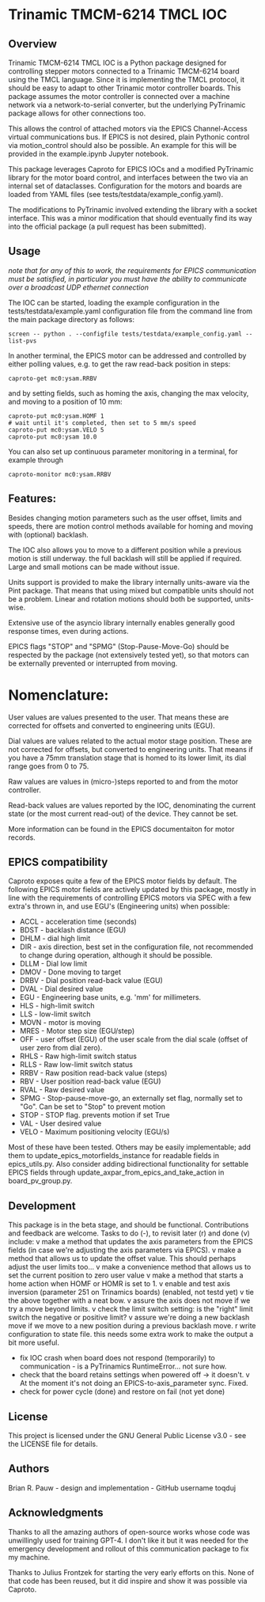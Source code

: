 # Trinamic TMCM-6214 TMCL IOC

## Overview

Trinamic TMCM-6214 TMCL IOC is a Python package designed for controlling stepper motors connected to a Trinamic TMCM-6214 board using the TMCL language. Since it is implementing the TMCL protocol, it should be easy to adapt to other Trinamic motor controller boards. This package assumes the motor controller is connected over a machine network via a network-to-serial converter, but the underlying PyTrinamic package allows for other connections too. 

This allows the control of attached motors via the EPICS Channel-Access virtual communications bus. If EPICS is not desired, plain Pythonic control via motion_control should also be possible. An example for this will be provided in the example.ipynb Jupyter notebook.

This package leverages Caproto for EPICS IOCs and a modified PyTrinamic library for the motor board control, and interfaces between the two via an internal set of dataclasses. Configuration for the motors and boards are loaded from YAML files (see tests/testdata/example_config.yaml). 

The modifications to PyTrinamic involved extending the library with a socket interface. This was a minor modification that should eventually find its way into the official package (a pull request has been submitted). 

## Usage

*note that for any of this to work, the requirements for EPICS communication must be satisfied, in particular you must have the ability to communicate over a broadcast UDP ethernet connection*

The IOC can be started, loading the example configuration in the tests/testdata/example.yaml configuration file from the command line from the main package directory as follows: 
```
screen -- python . --configfile tests/testdata/example_config.yaml --list-pvs
```
In another terminal, the EPICS motor can be addressed and controlled by either polling values, e.g. to get the raw read-back position in steps:

```
caproto-get mc0:ysam.RRBV
```
and by setting fields, such as homing the axis, changing the max velocity, and moving to a position of 10 mm:
```
caproto-put mc0:ysam.HOMF 1
# wait until it's completed, then set to 5 mm/s speed
caproto-put mc0:ysam.VELO 5
caproto-put mc0:ysam 10.0
```
You can also set up continuous parameter monitoring in a terminal, for example through
```
caproto-monitor mc0:ysam.RRBV
```

## Features:

Besides changing motion parameters such as the user offset, limits and speeds, there are motion control methods available for homing and moving with (optional) backlash. 

The IOC also allows you to move to a different position while a previous motion is still underway. the full backlash will still be applied if required. Large and small motions can be made without issue. 

Units support is provided to make the library internally units-aware via the Pint package. That means that using mixed but compatible units should not be a problem. Linear and rotation motions should both be supported, units-wise.

Extensive use of the asyncio library internally enables generally good response times, even during actions. 

EPICS flags "STOP" and "SPMG" (Stop-Pause-Move-Go) should be respected by the package (not extensively tested yet), so that motors can be externally prevented or interrupted from moving. 

# Nomenclature:

User values are values presented to the user. That means these are corrected for offsets and converted to engineering units (EGU). 

Dial values are values related to the actual motor stage position. These are not corrected for offsets, but converted to engineering units. That means if you have a 75mm translation stage that is homed to its lower limit, its dial range goes from 0 to 75. 

Raw values are values in (micro-)steps reported to and from the motor controller.

Read-back values are values reported by the IOC, denominating the current state (or the most current read-out) of the device. They cannot be set.

More information can be found in the EPICS documentaiton for motor records. 

## EPICS compatibility

Caproto exposes quite a few of the EPICS motor fields by default. The following EPICS motor fields are actively updated by this package, mostly in line with the requirements of controlling EPICS motors via SPEC with a few extra's thrown in, and use EGU's (Engineering units) when possible:
  - ACCL - acceleration time (seconds)
  - BDST - backlash distance (EGU)
  - DHLM - dial high limit
  - DIR  - axis direction, best set in the configuration file, not recommended to change during operation, although it should be possible. 
  - DLLM - Dial low limit
  - DMOV - Done moving to target
  - DRBV - Dial position read-back value (EGU)
  - DVAL - Dial desired value
  - EGU  - Engineering base units, e.g. 'mm' for millimeters. 
  - HLS  - high-limit switch
  - LLS  - low-limit switch
  - MOVN - motor is moving
  - MRES - Motor step size (EGU/step)
  - OFF  - user offset (EGU) of the user scale from the dial scale (offset of user zero from dial zero). 
  - RHLS - Raw high-limit switch status
  - RLLS - Raw low-limit switch status
  - RRBV - Raw position read-back value (steps)
  - RBV  - User position read-back value (EGU)
  - RVAL - Raw desired value
  - SPMG - Stop-pause-move-go, an externally set flag, normally set to "Go". Can be set to "Stop" to prevent motion
  - STOP - STOP flag. prevents motion if set True
  - VAL  - User desired value
  - VELO - Maximum positioning velocity (EGU/s)

Most of these have been tested. Others may be easily implementable; add them to update_epics_motorfields_instance for readable fields in epics_utils.py. Also consider adding bidirectional functionality for settable EPICS fields through update_axpar_from_epics_and_take_action in board_pv_group.py. 

## Development

This package is in the beta stage, and should be functional. Contributions and feedback are welcome.
Tasks to do (-), to revisit later (r) and done (v) include: 
  v make a method that updates the axis parameters from the EPICS fields (in case we're adjusting the axis parameters via EPICS). 
  v make a method that allows us to update the offset value. This should perhaps adjust the user limits too...
  v make a convenience method that allows us to set the current position to zero user value
  v make a method that starts a home action when HOMF or HOMR is set to 1. 
  v enable and test axis inversion (parameter 251 on Trinamics boards) (enabled, not testd yet)
  v tie the above together with a neat bow. 
  v assure the axis does not move if we try a move beyond limits. 
  v check the limit switch setting: is the "right" limit switch the negative or positive limit?
  v assure we're doing a new backlash move if we move to a new position during a previous backlash move. 
  r write configuration to state file. this needs some extra work to make the output a bit more useful. 
  - fix IOC crash when board does not respond (temporarily) to communication - is a PyTrinamics RuntimeError... not sure how. 
  - check that the board retains settings when powered off -> it doesn't. 
  v At the moment it's not doing an EPICS-to-axis_parameter sync. Fixed.
  - check for power cycle (done) and restore on fail (not yet done)

## License

This project is licensed under the GNU General Public License v3.0 - see the LICENSE file for details.

## Authors

Brian R. Pauw - design and implementation - GitHub username toqduj

## Acknowledgments

Thanks to all the amazing authors of open-source works whose code was unwillingly used for training GPT-4. I don't like it but it was needed for the emergency development and rollout of this communication package to fix my machine. 

Thanks to Julius Frontzek for starting the very early efforts on this. None of that code has been reused, but it did inspire and show it was possible via Caproto. 